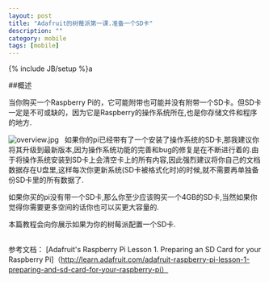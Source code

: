```yaml
---
layout: post
title: "Adafruit的树莓派第一课.准备一个SD卡"
description: ""
category: mobile 
tags: [mobile]
---
```

{% include JB/setup %}a

##概述

当你购买一个Raspberry Pi的，它可能附带也可能并没有附带一个SD卡。但SD卡一定是不可或缺的，因为它是Raspberry的操作系统所在,也是你存储文件和程序的地方. 

<img class="2846-asset" src="http://learn.adafruit.com/system/assets/assets/000/002/846/medium800/overview.jpg" alt="overview.jpg">
 
如果你的pi已经带有了一个安装了操作系统的SD卡,那我建议你将其升级到最新版本,因为操作系统功能的完善和bug的修复是在不断进行着的.由于将操作系统安装到SD卡上会清空卡上的所有内容,因此强烈建议将你自己的文档数据存在U盘里,这样每次你更新系统(SD卡被格式化时)的时候,就不需要再单独备份SD卡里的所有数据了.

如果你买的pi没有带一个SD卡,那么你至少应该购买一个4GB的SD卡,当然如果你觉得你需要更多空间的话你也可以买更大容量的.

本篇教程会向你展示如果为你的树莓派配置一个SD卡.

##

参考文档：
[Adafruit's Raspberry Pi Lesson 1. Preparing an SD Card for your Raspberry Pi]（http://learn.adafruit.com/adafruit-raspberry-pi-lesson-1-preparing-and-sd-card-for-your-raspberry-pi）
